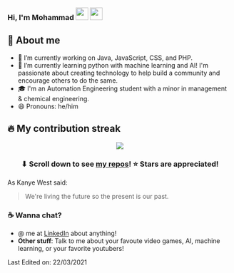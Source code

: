 ### Hi, I'm Mohammad <img src="https://media.giphy.com/media/hvRJCLFzcasrR4ia7z/giphy.gif" width="28"> <img src="https://emojis.slackmojis.com/emojis/images/1531849430/4246/blob-sunglasses.gif?1531849430" width="28"/></h3>

## 📖 About me
- 🔭 I’m currently working on Java, JavaScript, CSS, and PHP.
- 🌱 I’m currently learning python with machine learning and AI! I'm passionate about creating technology to help build a community and encourage others to do the same. 
- 🎓 I'm an Automation Engineering student with a minor in management & chemical engineering.
- 😄 Pronouns: he/him

## 🔥 My contribution streak

<p align="center">
  <a href="https://github.com/corpsema/github-readme-streak-stats">
    <img src="https://github-readme-streak-stats.herokuapp.com/?user=corpsema#version3"/>
  </a>
</p>

<h3 align="center">⬇ Scroll down to see <a href="https://github.com/corpsema?tab=repositories">my repos</a>! ⭐ Stars are appreciated!</h3>

As Kanye West said:

> We're living the future so
> the present is our past.

### ☕ Wanna chat? 
- @ me at <a href="https://www.linkedin.com/in/mohammad-abdulhussain/">LinkedIn</a> about anything!
- **Other stuff**: Talk to me about your favoute video games, AI, machine learning, or your favorite youtubers!

Last Edited on: 22/03/2021
